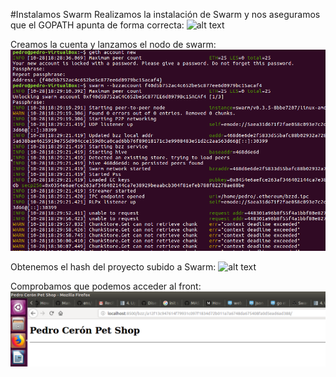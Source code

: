#Instalamos Swarm
Realizamos la instalación de Swarm y nos aseguramos que el GOPATH apunta de forma correcta:
![alt text](https://github.com/PedroCCBlck/Dise-o-y-desarrollo/blob/master/PEC%202/Ejercicio%203/swarm%20instalaci%C3%B3n.png "Instalación de Swarm")

Creamos la cuenta y lanzamos el nodo de swarm:
![alt text](https://github.com/PedroCCBlck/Dise-o-y-desarrollo/blob/master/PEC%202/Ejercicio%203/lanzar%20nodo%20de%20swarm.png "Instalación de Swarm")

Obtenemos el hash del proyecto subido a Swarm:
![alt text](https://github.com/PedroCCBlck/Dise-o-y-desarrollo/blob/master/PEC%202/Ejercicio%203/swarm%20instalaci%C3%B3n.png "Hash en Swarm")

Comprobamos que podemos acceder al front:
![alt text](https://github.com/PedroCCBlck/Dise-o-y-desarrollo/blob/master/PEC%202/Ejercicio%203/front.png "Subida de front")

